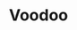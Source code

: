 ---
layout: post
title: "Voodoo"
categories: jekyll
images: [voodoo1.jpg, voodoo2.jpg]
latlong: [29.959199, -90.062872]
---
